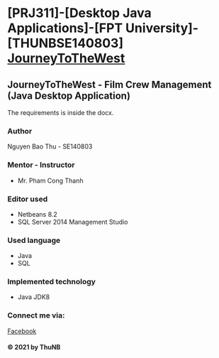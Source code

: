 # [PRJ311]-[Desktop Java Applications]-[FPT University]-[THUNBSE140803] [JourneyToTheWest](https://github.com/nbt-here9/JourneyToTheWest.git)
## JourneyToTheWest - Film Crew Management (Java Desktop Application)

The requirements is inside the docx.

### Author
  Nguyen Bao Thu - SE140803

### Mentor - Instructor
* Mr. Pham Cong Thanh

### Editor used
* Netbeans 8.2
* SQL Server 2014 Management Studio

### Used language
* Java
* SQL

### Implemented technology
* Java JDK8

### Connect me via:
[Facebook](https://facebook.com/dymi99)

#### © 2021 by ThuNB
